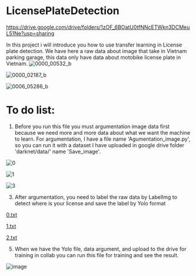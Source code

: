 # LicensePlateDetection
https://drive.google.com/drive/folders/1zOF_6BOatU0tfNNcETWkn3DCMeuL51Ne?usp=sharing

In this project i will introduce you how to use transfer learning in License plate detection.
We have here a raw data about image that take in Vietnam parking garage, this data only have data about motobike license plate in Vietnam.
![0000_00532_b](https://user-images.githubusercontent.com/68015472/154191791-a43410f4-27fe-4d00-810e-377026272bc1.jpg)


![0000_02187_b](https://user-images.githubusercontent.com/68015472/154191802-cbb14c4d-6151-4ca5-8675-d928a7a97071.jpg)


![0006_05286_b](https://user-images.githubusercontent.com/68015472/154191905-6c0fd80f-724a-42a6-9ece-772c9ee69c69.jpg)

# To do list:
1. Before you run this file you must argumentation image data first because we need more and more data about what we want the machine to learn. For argumentation, I have a file name 'Agumentation_image.py', so you can run it with a dataset I have uploaded in google drive folder 'darknet/data/' name 'Save_image'.

![0](https://user-images.githubusercontent.com/68015472/154191746-4be532b8-504a-40c5-8202-70c94ae1cf77.jpg)



![1](https://user-images.githubusercontent.com/68015472/154191757-a3b9aa58-932a-41ee-80a3-1e02ec18daec.jpg)


![3](https://user-images.githubusercontent.com/68015472/154191765-b836b4d9-5888-4ed6-b4a4-f663bcf45cda.jpg)

3. After argumentation, you need to label the raw data by LabelImg to detect where is your license and save the label by Yolo format

[0.txt](https://github.com/tuankien229/LicensePlateDetection/files/8076528/0.txt)

[1.txt](https://github.com/tuankien229/LicensePlateDetection/files/8076530/1.txt)

[2.txt](https://github.com/tuankien229/LicensePlateDetection/files/8076532/2.txt)

5. When we have the Yolo file, data argument, and upload to the drive for training in collab you can run this file for training and see the result.

![image](https://user-images.githubusercontent.com/68015472/154190420-82923026-1b36-4375-be0b-4b5d7f985d6c.png)
